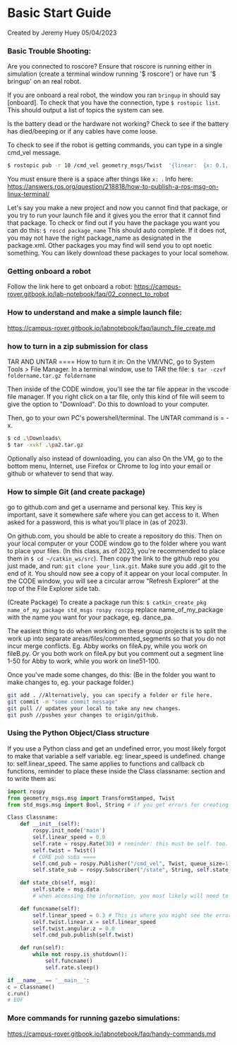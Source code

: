 # Basic Start Guide 
Created by Jeremy Huey 05/04/2023

### Basic Trouble Shooting:
Are you connected to roscore? 
Ensure that roscore is running either in simulation (create a terminal window running '$ roscore') or have run '$ bringup' on an real robot. 

If you are onboard a real robot, the window you ran `bringup` in should say [onboard]. 
To check that you have the connection, type `$ rostopic list`. 
This should output a list of topics the system can see. 

Is the battery dead or the hardware not working? 
Check to see if the battery has died/beeping or if any cables have come loose.

To check to see if the robot is getting commands, you can type in a single cmd_vel message. 
```bash
$ rostopic pub -r 10 /cmd_vel geometry_msgs/Twist  '{linear:  {x: 0.1, y: 0.0, z: 0.0}, angular: {x: 0.0,y: 0.0,z: 0.0}}'
```
You must ensure there is a space after things like `x: `.
Info here: https://answers.ros.org/question/218818/how-to-publish-a-ros-msg-on-linux-terminal/

Let's say you make a new project and now you cannot find that package, or you try to run your launch file and it gives you the error that it cannot find that package.
To check or find out if you have the package you want you can do this: 
`$ roscd package_name`
This should auto complete. If it does not, you may not have the right package_name as designated in the package.xml. 
Other packages you may find will send you to opt noetic something. You can likely download these packages to your local somehow. 

### Getting onboard a robot
Follow the link here to get onboard a robot: https://campus-rover.gitbook.io/lab-notebook/faq/02_connect_to_robot

### How to understand and make a simple launch file: 
https://campus-rover.gitbook.io/labnotebook/faq/launch_file_create.md

### how to turn in a zip submission for class
TAR AND UNTAR ====
How to turn it in: 
On the VM/VNC, go to System Tools > File Manager. 
In a terminal window,  use to TAR the file:
```$ tar -czvf foldername.tar.gz foldername```

Then inside of the CODE window, you'll see the tar file appear in the vscode file manager. If you right click on a tar file, only this kind of file will seem to give the option to "Download". Do this to download to your computer. 

Then, go to your own PC's powershell/terminal. The UNTAR command is = -x.
```bash
$ cd .\Downloads\
$ tar -xvkf .\pa2.tar.gz 
```
Optionally also instead of downloading, you can also On the VM, go to the bottom menu, Internet, use Firefox or Chrome to log into your email or github or whatever to send that way.

### How to simple Git (and create package)
go to github.com and get a username and personal key. This key is important, save it somewhere safe where you can get access to it. When asked for a password, this is what you'll place in (as of 2023). 

On github.com, you should be able to create a repository do this. 
Then on your local computer or your CODE window go to the folder where you want to place your files. (In this class, as of 2023, you're recommended to place them in `$ cd ~/catkin_ws/src`).
Then copy the link to the github repo you just made, and run: `git clone your_link.git`.  Make sure you add .git to the end of it. You should now see a copy of it appear on your local computer. In the CODE window, you will see a circular arrow "Refresh Explorer" at the top of the File Explorer side tab. 

(Create Package)
To create a package run this: `$ catkin_create_pkg name_of_my_package std_msgs rospy roscpp`
replace name_of_my_package with the name you want for your package, eg. dance_pa.

The easiest thing to do when working on these group projects is to split the work up into separate areas/files/commented_segments so that you do not incur merge conflicts. Eg. Abby works on fileA.py, while you work on fileB.py. Or you both work on fileA.py but you comment out a segment line 1-50 for Abby to work, while you work on line51-100. 

Once you've made some changes, do this: 
(Be in the folder you want to make changes to, eg. your package folder.)
```bash
git add . //Alternatively, you can specify a folder or file here.
git commit -m "some commit message"
git pull // updates your local to take any new changes. 
git push //pushes your changes to origin/github. 
```

### Using the Python Object/Class structure
If you use a Python class and get an undefined error, you most likely forgot to make that variable a self variable. eg: 
linear_speed is undefined. change to: self.linear_speed. 
The same applies to functions and callback cb functions, reminder to place these inside the Class classname: section and to write them as: 
```python
import rospy
from geometry_msgs.msg import TransformStamped, Twist
from std_msgs.msg import Bool, String # if you get errors for creating your own publisher, see if you have the right type here.

Class Classname:
    def __init__(self):
        rospy.init_node('main')
        self.linear_speed = 0.0
        self.rate = rospy.Rate(30) # reminder: this must be self. too. 
        self.twist = Twist()
        # CORE pub subs ====
        self.cmd_pub = rospy.Publisher("/cmd_vel", Twist, queue_size=1) 
        self.state_sub = rospy.Subscriber("/state", String, self.state_cb) #self.state_cb

    def state_cb(self, msg):
        self.state = msg.data 
        # when accessing the information, you most likely will need to access .data

    def funcname(self):
        self.linear_speed = 0.3 # This is where you might see the error if you forgot self.
        self.twist.linear.x = self.linear_speed
        self.twist.angular.z = 0.0
        self.cmd_pub.publish(self.twist)

    def run(self):
        while not rospy.is_shutdown():
            self.funcname()
            self.rate.sleep()

if __name__ == '__main__':
c = Classname()
c.run()
# EOF
```

### More commands for running gazebo simulations: 
https://campus-rover.gitbook.io/labnotebook/faq/handy-commands.md